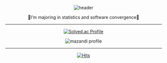 <div align = center>
    
  ![header](https://capsule-render.vercel.app/api?type=shark&color=auto&height=300&section=header&text=🌼DAHEE🌼&fontSize=70)
  
  🍦I’m majoring in statistics and software convergence🎈
    
    
    
----------------------
    
[![Solved.ac Profile](http://mazassumnida.wtf/api/generate_badge?boj=chlek555)](https://solved.ac/chlek555)
  
![mazandi profile](http://mazandi.herokuapp.com/api?handle=chlek555&theme=dark)
  
    
----------------------
    
  [![Hits](https://hits.seeyoufarm.com/api/count/incr/badge.svg?url=https%3A%2F%2Fgithub.com%2Fdaheeda&count_bg=%23A1AFFF&title_bg=%23FF6D6D&icon=twitch.svg&icon_color=%23FFFFFF&title=hits&edge_flat=false)](https://hits.seeyoufarm.com)

